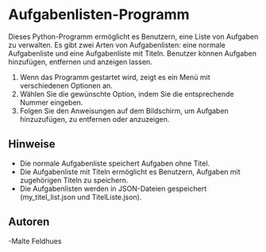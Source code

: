 # Aufgabenlisten-Programm

Dieses Python-Programm ermöglicht es Benutzern, eine Liste von Aufgaben zu verwalten. Es gibt zwei Arten von Aufgabenlisten: eine normale Aufgabenliste und eine Aufgabenliste mit Titeln. Benutzer können Aufgaben hinzufügen, entfernen und anzeigen lassen.


1. Wenn das Programm gestartet wird, zeigt es ein Menü mit verschiedenen Optionen an.
2. Wählen Sie die gewünschte Option, indem Sie die entsprechende Nummer eingeben.
3. Folgen Sie den Anweisungen auf dem Bildschirm, um Aufgaben hinzuzufügen, zu entfernen oder anzuzeigen.

## Hinweise

- Die normale Aufgabenliste speichert Aufgaben ohne Titel.
- Die Aufgabenliste mit Titeln ermöglicht es Benutzern, Aufgaben mit zugehörigen Titeln zu speichern.
- Die Aufgabenlisten werden in JSON-Dateien gespeichert (my_titel_list.json und TitelListe.json).

## Autoren

-Malte Feldhues


